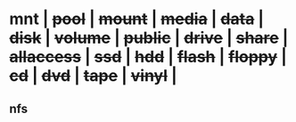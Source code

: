 # mnt | ~~pool~~ | ~~mount~~ | ~~media~~ | ~~data~~ | ~~disk~~ | ~~volume~~ | ~~public~~ | ~~drive~~ | ~~share~~ | ~~allaccess~~ | ~~ssd~~ | ~~hdd~~ | ~~flash~~ | ~~floppy~~ | ~~cd~~ | ~~dvd~~ | ~~tape~~ | ~~vinyl~~ |
## nfs
